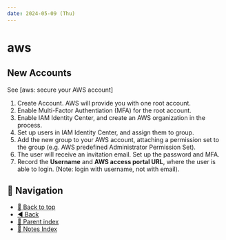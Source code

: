 ```yaml
---
date: 2024-05-09 (Thu)
---
```


# aws

## New Accounts

See [aws: secure your AWS account]

1. Create Account. AWS will provide you with one root account.
2. Enable Multi-Factor Authentiation (MFA) for the root account.
3. Enable IAM Identity Center, and create an AWS organization in the process.
4. Set up users in IAM Identity Center, and assign them to group.
5. Add the new group to your AWS account, attaching a permission set to the
   group (e.g. AWS predefined Administrator Permission Set).
6. The user will receive an invitation email. Set up the password and MFA.
7. Record the **Username** and **AWS access portal URL**, where the user is able
   to login. (Note: login with username, not with email).

## 🧭 Navigation

- [🔼 Back to top](#aws)
- [◀️ Back](../../index.md)
- [🔖 Parent index](../../index.md)
- [📑 Notes Index](../../index.md)
